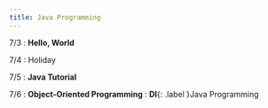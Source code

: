 ```yaml
---
title: Java Programming
---
```


7/3
: **Hello, World**

7/4
: Holiday

7/5
: **Java Tutorial**

7/6
: **Object-Oriented Programming**
: **DI**{: .label }Java Programming

